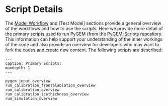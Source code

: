 # Script Details
The [Model Workflow](model_workflow_target) and [Test Model] sections provide a general overview of the workflows and how to use the scripts. Here we provide more detail of the primary scripts used to run PyGEM (from the [PyGEM-Scripts](https://github.com/drounce/PyGEM-scripts/tree/main) repository. This information can help support your understanding of the inner workings of the code and also provide an overview for developers who may want to fork the codes and create new content. The following scripts are described:

```{toctree}
---
caption: Primary Scripts:
maxdepth: 1
---

pygem_input_overview
run_calibration_frontalablation_overview
run_calibration_overview
run_calibration_icethickness_overview
run_simulation_overview
```